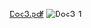 [Doc3.pdf](https://github.com/user-attachments/files/17362406/Doc3.pdf)
![Doc3-1](https://github.com/user-attachments/assets/fbfed5c4-ba59-4a65-a9bf-6236b4acccf1)
